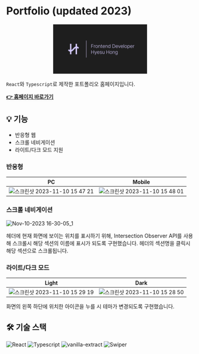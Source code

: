 # Portfolio (updated 2023)

<div align="center">
  <img src="./public/og.png" alt="" width="50%"/>
</div>

`React`와 `Typescript`로 제작한 포트폴리오 홈페이지입니다.

**[👉 홈페이지 바로가기](https://portfolio-hyesuhong.vercel.app/)**

## 💡 기능

- 반응형 웹
- 스크롤 네비게이션
- 라이트/다크 모드 지원

### 반응형

| PC | Mobile |
|--|--|
|<img height="300" alt="스크린샷 2023-11-10 15 47 21" src="https://github.com/hyesuhong/portfolio/assets/70276660/89b04384-f8af-4ed0-a480-1ca10b6f47f7">|<img height="300" alt="스크린샷 2023-11-10 15 48 01" src="https://github.com/hyesuhong/portfolio/assets/70276660/fc2a6d4d-bb69-4f0f-b0ad-aed1f2a22904">|

### 스크롤 네비게이션

![Nov-10-2023 16-30-05_1](https://github.com/hyesuhong/portfolio/assets/70276660/414f4016-62c8-4b25-bef3-d37a0986a5a4)

헤더에 현재 화면에 보이는 위치를 표시하기 위해, Intersection Observer API를 사용해 스크롤시 해당 섹션의 이름에 표시가 되도록 구현했습니다. 헤더의 섹션명을 클릭시 해당 섹션으로 스크롤됩니다.

### 라이트/다크 모드

| Light | Dark |
|--|--|
|<img height="300" alt="스크린샷 2023-11-10 15 29 19" src="https://github.com/hyesuhong/portfolio/assets/70276660/fa4921fa-218a-45a1-afa9-386fb1fe98cf">|<img height="300" alt="스크린샷 2023-11-10 15 28 50" src="https://github.com/hyesuhong/portfolio/assets/70276660/96fd7e28-a5fb-4c49-9fe2-1be6bf3ff5ff">|


화면의 왼쪽 하단에 위치한 아이콘을 누를 시 테마가 변경되도록 구현했습니다.

## 🛠️ 기술 스택

![React](https://img.shields.io/badge/React-61DAFB?style=flat-square&logo=React&logoColor=black)
![Typescript](https://img.shields.io/badge/Typescript-3178C6?style=flat-square&logo=Typescript&logoColor=white)
![vanilla-extract](https://img.shields.io/badge/Vanilla--extract-C951E7?style=flat-square&logo=data:image/png;base64,iVBORw0KGgoAAAANSUhEUgAAAB4AAAAeCAYAAAA7MK6iAAAACXBIWXMAAAsTAAALEwEAmpwYAAAA70lEQVR4nO3WTwqBQRiAcSLFRg4gS+USLmBl5w7iBLL9xDUIC45gz8qOlQ1WIsoC5dFXX2yYGeZ7lT/Pfvo1M2/NBAKfFJACNkAXyLwLDQIdbp2A6jvgCvcrSqJ54PwAnkvCM/QtAAeI2EARoAYseT7HBnZeAK87t4EX2LUD+kDaBMsBQ+CAf62BpA6VqquCR4LwVgXvBeGVCh4Lwm3tgP1OwFTwqCcquCEI11VwVhDOquCQO/YC6BoI6+65JQA3TQasIAAXTOA4cPQRdf9kCS3s4QMf4YER6sElH+HyM3DMe8Btjtxd2wOixvC/r+oCgt6RlRl0FWsAAAAASUVORK5CYII=)
![Swiper](https://img.shields.io/badge/Swiper-0080FF?style=flat-square&logo=swiper)
